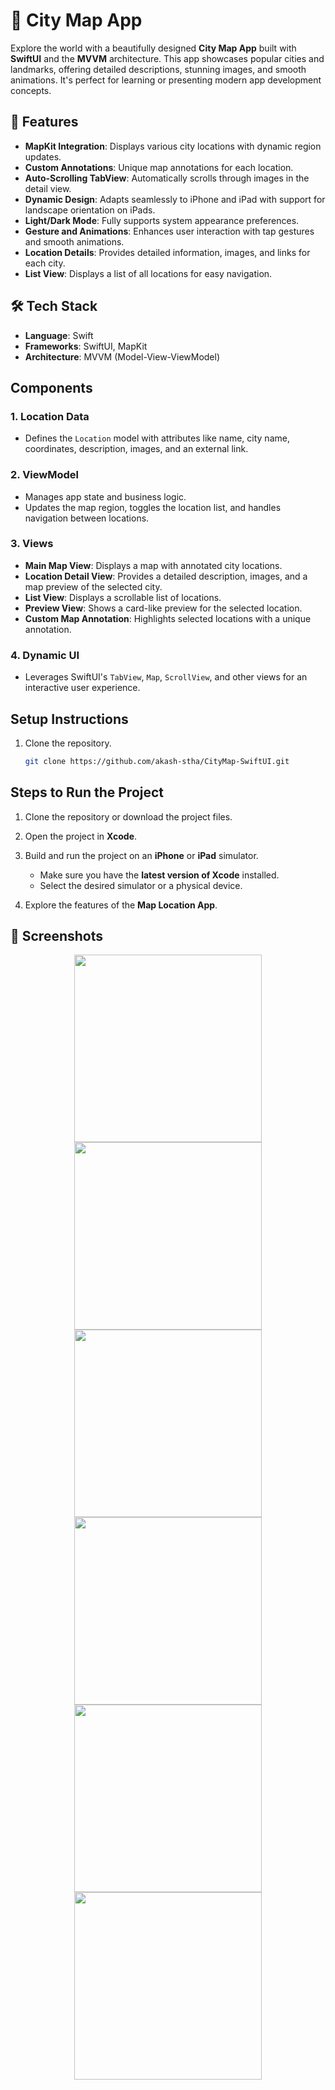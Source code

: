 # 📍 City Map App

Explore the world with a beautifully designed **City Map App** built with **SwiftUI** and the **MVVM** architecture. This app showcases popular cities and landmarks, offering detailed descriptions, stunning images, and smooth animations. It's perfect for learning or presenting modern app development concepts.  

## 🚀 Features  

- **MapKit Integration**: Displays various city locations with dynamic region updates.
- **Custom Annotations**: Unique map annotations for each location.
- **Auto-Scrolling TabView**: Automatically scrolls through images in the detail view.
- **Dynamic Design**: Adapts seamlessly to iPhone and iPad with support for landscape orientation on iPads.
- **Light/Dark Mode**: Fully supports system appearance preferences.
- **Gesture and Animations**: Enhances user interaction with tap gestures and smooth animations.
- **Location Details**: Provides detailed information, images, and links for each city.
- **List View**: Displays a list of all locations for easy navigation.

## 🛠️ Tech Stack  

- **Language**: Swift
- **Frameworks**: SwiftUI, MapKit
- **Architecture**: MVVM (Model-View-ViewModel)

## Components

### 1. **Location Data**
   - Defines the `Location` model with attributes like name, city name, coordinates, description, images, and an external link.

### 2. **ViewModel**
   - Manages app state and business logic.
   - Updates the map region, toggles the location list, and handles navigation between locations.

### 3. **Views**
   - **Main Map View**: Displays a map with annotated city locations.
   - **Location Detail View**: Provides a detailed description, images, and a map preview of the selected city.
   - **List View**: Displays a scrollable list of locations.
   - **Preview View**: Shows a card-like preview for the selected location.
   - **Custom Map Annotation**: Highlights selected locations with a unique annotation.

### 4. **Dynamic UI**
   - Leverages SwiftUI's `TabView`, `Map`, `ScrollView`, and other views for an interactive user experience.


## Setup Instructions

1. Clone the repository.
   ```bash
   git clone https://github.com/akash-stha/CityMap-SwiftUI.git
## Steps to Run the Project

1. Clone the repository or download the project files.
2. Open the project in **Xcode**.
3. Build and run the project on an **iPhone** or **iPad** simulator.

   - Make sure you have the **latest version of Xcode** installed.
   - Select the desired simulator or a physical device.
4. Explore the features of the **Map Location App**.

## 📸 Screenshots  

<p align="center">  
  <img src="https://github.com/user-attachments/assets/d529fbd8-d176-4f9f-894c-4ce6ca531061" width="300">
  <img src="https://github.com/user-attachments/assets/44bfeea6-b99d-4ccf-b0f6-f1f5fb017777" width="300">
  <img src="https://github.com/user-attachments/assets/83213794-171a-49d0-8ca1-aac839528720" width="300">
  <img src="https://github.com/user-attachments/assets/b8632ec4-d8df-4c6e-ab04-4a8bef3816ed" width="300">
  <img src="https://github.com/user-attachments/assets/c1625474-9526-41bf-969f-f603c8f60ea6" width="300">
  <img src="https://github.com/user-attachments/assets/a176811f-5d27-4d84-8321-3955c08ab68b" width="300">
</p>
